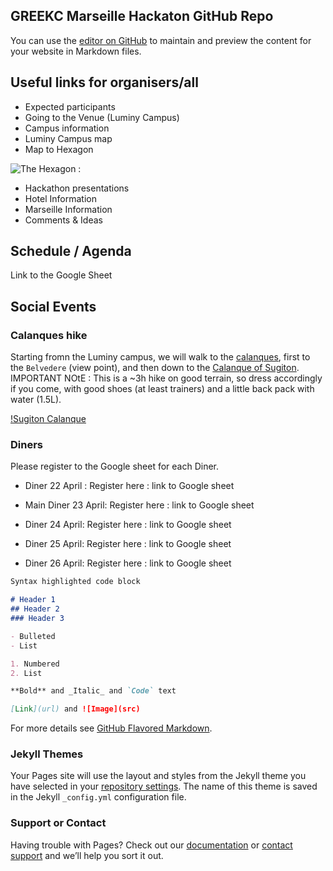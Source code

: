 ## GREEKC Marseille Hackaton GitHub Repo

You can use the [editor on GitHub](https://github.com/GREEKC/hackathon-marseille/edit/master/README.md) to maintain and preview the content for your website in Markdown files.


## Useful links for organisers/all


- Expected participants
- Going to the Venue (Luminy Campus)
- Campus information
- Luminy Campus map
- Map to Hexagon

![The Hexagon : ](http://statique.lamarseillaise.fr/media/k2/items/cache/cd488397a809507b8a4339f3552e8c29_XL.jpg)


- Hackathon presentations
- Hotel Information
- Marseille Information
- Comments & Ideas

## Schedule / Agenda

Link to the Google Sheet


## Social Events

### Calanques hike

Starting fromn the Luminy campus, we will walk to the [calanques](https://en.wikipedia.org/wiki/Massif_des_Calanques), first to the `Belvedere` (view point), and then down to the [Calanque of Sugiton](https://en.wikipedia.org/wiki/Calanque_de_Sugiton). 
IMPORTANT NOtE : This is a ~3h hike on good terrain, so dress accordingly if you come, with good shoes (at least trainers) and a little back pack with water (1.5L).  

[!Sugiton Calanque](https://fr.wikipedia.org/wiki/Calanque_de_Sugiton#/media/File:Calanque_de_Sugiton.JPG)

### Diners 

Please register to the Google sheet for each Diner. 

- Diner 22 April :
Register here : link to Google sheet

- Main Diner 23 April: 
Register here : link to Google sheet

- Diner 24 April: 
Register here : link to Google sheet

- Diner 25 April: 
Register here : link to Google sheet

- Diner 26 April: 
Register here : link to Google sheet




```markdown
Syntax highlighted code block

# Header 1
## Header 2
### Header 3

- Bulleted
- List

1. Numbered
2. List

**Bold** and _Italic_ and `Code` text

[Link](url) and ![Image](src)
```

For more details see [GitHub Flavored Markdown](https://guides.github.com/features/mastering-markdown/).

### Jekyll Themes

Your Pages site will use the layout and styles from the Jekyll theme you have selected in your [repository settings](https://github.com/GREEKC/hackathon-marseille/settings). The name of this theme is saved in the Jekyll `_config.yml` configuration file.

### Support or Contact

Having trouble with Pages? Check out our [documentation](https://help.github.com/categories/github-pages-basics/) or [contact support](https://github.com/contact) and we’ll help you sort it out.

